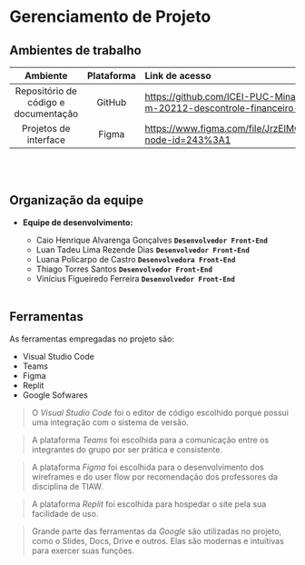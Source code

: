 # Gerenciamento de Projeto
## Ambientes de trabalho
|Ambiente|Plataforma|Link de acesso|
|:--------:|:----------:|:--------------|
|Repositório de código e documentação|GitHub|https://github.com/ICEI-PUC-Minas-PMGCC-TI/tiaw-pmg-cc-m-20212-descontrole-financeiro-2
|Projetos de interface|Figma|https://www.figma.com/file/JrzEIMCcyWlQ0vveJPtSdR/Wireframe?node-id=243%3A1

<br></br>

## Organização da equipe
* **Equipe de desenvolvimento:**

  * Caio Henrique Alvarenga Gonçalves **`Desenvolvedor Front-End`**
  * Luan Tadeu Lima Rezende Dias **`Desenvolvedor Front-End`**
  * Luana Policarpo de Castro **`Desenvolvedora Front-End`**
  * Thiago Torres Santos **`Desenvolvedor Front-End`**
  * Vinícius Figueiredo Ferreira **`Desenvolvedor Front-End`**
<br></br>

## Ferramentas

As ferramentas empregadas no projeto são:

- Visual Studio Code
- Teams
- Figma
- Replit
- Google Sofwares

> O *Visual Studio Code* foi o editor de código escolhido porque possui uma integração com o
sistema de versão.

> A plataforma *Teams* foi escolhida para a comunicação entre os integrantes do grupo por ser prática e consistente.

> A plataforma *Figma* foi escolhida para o desenvolvimento dos wireframes e do user flow por recomendação dos professores da disciplina de TIAW.

> A plataforma *Replit* foi escolhida para hospedar o site pela sua facilidade de uso.

> Grande parte das ferramentas da *Google* são utilizadas no projeto, como o Slides, Docs, Drive e outros. Elas são modernas e intuitivas para exercer suas funções.
